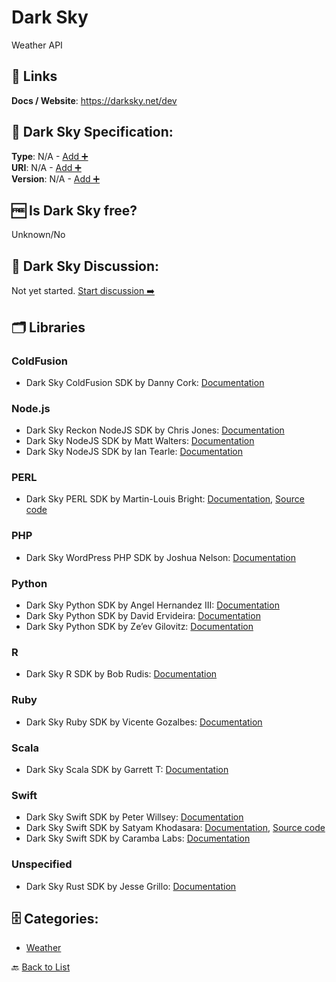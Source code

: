 # Dark Sky

Weather API

##  🔗 Links
**Docs / Website**: https://darksky.net/dev

## 🧬 Dark Sky Specification:
**Type**: N/A - [Add ➕](https://github.com/apis-list/apis-list/edit/main/apis/dark-sky/dark-sky.yaml)  
**URI**: N/A - [Add ➕](https://github.com/apis-list/apis-list/edit/main/apis/dark-sky/dark-sky.yaml)  
**Version**: N/A - [Add ➕](https://github.com/apis-list/apis-list/edit/main/apis/dark-sky/dark-sky.yaml)

## 🆓 Is Dark Sky free?
 Unknown/No 

## 💬 Dark Sky Discussion:
Not yet started. [Start discussion ➡️](https://github.com/apis-list/apis-list/discussions/new)

## 🗂️ Libraries
### ColdFusion
- Dark Sky ColdFusion SDK by Danny Cork: [Documentation](https://github.com/DannyCork/ForecastCFML)
### Node.js
- Dark Sky Reckon NodeJS SDK by Chris Jones: [Documentation](https://github.com/jonezy/reckon/)
- Dark Sky NodeJS SDK by Matt Walters: [Documentation](https://github.com/mateodelnorte/forecast.io)
- Dark Sky NodeJS SDK by Ian Tearle: [Documentation](https://github.com/iantearle/forecast.io-javascript-api)
### PERL
- Dark Sky PERL SDK by Martin-Louis Bright: [Documentation](http://search.cpan.org/~martyloo/Forecast-IO-0.21/lib/Forecast/IO.pm), [Source code](https://github.com/mlbright/Forecast-IO)
### PHP
- Dark Sky WordPress PHP SDK by Joshua Nelson: [Documentation](https://github.com/joshuadavidnelson/wp-darksky)
### Python
- Dark Sky Python SDK by Angel Hernandez III: [Documentation](https://github.com/bitpixdigital/forecastiopy3)
- Dark Sky Python SDK by David Ervideira: [Documentation](https://github.com/dvdme/forecastiopy)
- Dark Sky Python SDK by Ze’ev Gilovitz: [Documentation](https://github.com/ZeevG/python-forecast.io)
### R
- Dark Sky R SDK by Bob Rudis: [Documentation](https://github.com/hrbrmstr/darksky)
### Ruby
- Dark Sky Ruby SDK by Vicente Gozalbes: [Documentation](https://github.com/vigosan/forecast_io)
### Scala
- Dark Sky Scala SDK by Garrett T: [Documentation](https://github.com/film42/forecast-io-scala)
### Swift
- Dark Sky Swift SDK by Peter Willsey: [Documentation](https://github.com/pwillsey/ForecastIOClient)
- Dark Sky Swift SDK by Satyam Khodasara: [Documentation](https://darksky.net/dev/docs/libraries), [Source code](https://github.com/sxg/ForecastIO)
- Dark Sky Swift SDK by Caramba Labs: [Documentation](https://github.com/carambalabs/DarkSkyKit)
### Unspecified
- Dark Sky Rust SDK by Jesse Grillo: [Documentation](https://github.com/jgrillo/forecast-rs)


## 🗄️ Categories:
- [Weather](https://github.com/apis-list/apis-list#weather-)

🔙  [Back to List](https://github.com/apis-list/apis-list)
